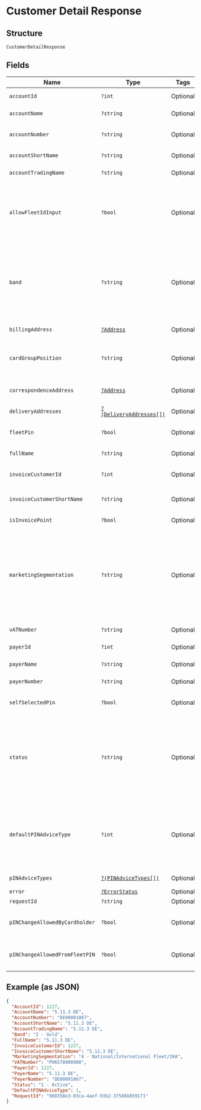 
# Customer Detail Response

## Structure

`CustomerDetailResponse`

## Fields

| Name | Type | Tags | Description | Getter | Setter |
|  --- | --- | --- | --- | --- | --- |
| `accountId` | `?int` | Optional | Account Id of the selected account. | getAccountId(): ?int | setAccountId(?int accountId): void |
| `accountName` | `?string` | Optional | Account Name of the selected account. | getAccountName(): ?string | setAccountName(?string accountName): void |
| `accountNumber` | `?string` | Optional | Account Number of the selected account. | getAccountNumber(): ?string | setAccountNumber(?string accountNumber): void |
| `accountShortName` | `?string` | Optional | Short name of the customer. | getAccountShortName(): ?string | setAccountShortName(?string accountShortName): void |
| `accountTradingName` | `?string` | Optional | Trading name of the customer | getAccountTradingName(): ?string | setAccountTradingName(?string accountTradingName): void |
| `allowFleetIdInput` | `?bool` | Optional | True/False.<br>When false, users should not be allowed to enable Fleet Id prompt option while ordering cards under this account. | getAllowFleetIdInput(): ?bool | setAllowFleetIdInput(?bool allowFleetIdInput): void |
| `band` | `?string` | Optional | Band Id and Description of the Payer in Card Platform<br>e.g. (Id – Description):<br>1-Platinum<br>2-Gold<br>3-Silver<br>4-Bronze | getBand(): ?string | setBand(?string band): void |
| `billingAddress` | [`?Address`](../../doc/models/address.md) | Optional | - | getBillingAddress(): ?Address | setBillingAddress(?Address billingAddress): void |
| `cardGroupPosition` | `?string` | Optional | Card group position at –<br>•	Payer – Payer level<br>•	Account – Account level | getCardGroupPosition(): ?string | setCardGroupPosition(?string cardGroupPosition): void |
| `correspondenceAddress` | [`?Address`](../../doc/models/address.md) | Optional | - | getCorrespondenceAddress(): ?Address | setCorrespondenceAddress(?Address correspondenceAddress): void |
| `deliveryAddresses` | [`?(DeliveryAddresses[])`](../../doc/models/delivery-addresses.md) | Optional | - | getDeliveryAddresses(): ?array | setDeliveryAddresses(?array deliveryAddresses): void |
| `fleetPin` | `?bool` | Optional | Is Fleet Pin optional enabled for the selected account | getFleetPin(): ?bool | setFleetPin(?bool fleetPin): void |
| `fullName` | `?string` | Optional | Full Name of the customer | getFullName(): ?string | setFullName(?string fullName): void |
| `invoiceCustomerId` | `?int` | Optional | Customer Id of the Invoice Point of the account | getInvoiceCustomerId(): ?int | setInvoiceCustomerId(?int invoiceCustomerId): void |
| `invoiceCustomerShortName` | `?string` | Optional | Short Name of the Invoice Point of the account | getInvoiceCustomerShortName(): ?string | setInvoiceCustomerShortName(?string invoiceCustomerShortName): void |
| `isInvoicePoint` | `?bool` | Optional | Whether the account is an invoice point. | getIsInvoicePoint(): ?bool | setIsInvoicePoint(?bool isInvoicePoint): void |
| `marketingSegmentation` | `?string` | Optional | Marketing Segmentation id and description<br>e.g. (Id – Description):<br>1-National CRT<br>2-International CRT & IKAs<br>3-Small Customers<br>4-National/International Fleet/IKA | getMarketingSegmentation(): ?string | setMarketingSegmentation(?string marketingSegmentation): void |
| `vATNumber` | `?string` | Optional | VAT Registration Number of Customer | getVATNumber(): ?string | setVATNumber(?string vATNumber): void |
| `payerId` | `?int` | Optional | Payer Id of the selected account. | getPayerId(): ?int | setPayerId(?int payerId): void |
| `payerName` | `?string` | Optional | Payer Name of the selected account. | getPayerName(): ?string | setPayerName(?string payerName): void |
| `payerNumber` | `?string` | Optional | Payer Number of the selected account. | getPayerNumber(): ?string | setPayerNumber(?string payerNumber): void |
| `selfSelectedPin` | `?bool` | Optional | Is Self-selected Pin enabled for the account | getSelfSelectedPin(): ?bool | setSelfSelectedPin(?bool selfSelectedPin): void |
| `status` | `?string` | Optional | Payer current status id and description<br>e.g. (Id – Description):<br>1-Active<br>2-Requested from UTA<br>3-Awaiting embossing<br>4-Manufactured<br>5-Awaiting despatch | getStatus(): ?string | setStatus(?string status): void |
| `defaultPINAdviceType` | `?int` | Optional | Default PIN AdviceType of the customer.<br>Possible Values:<br><br>1. Paper<br>2. Email<br>3. SMS<br>4. None | getDefaultPINAdviceType(): ?int | setDefaultPINAdviceType(?int defaultPINAdviceType): void |
| `pINAdviceTypes` | [`?(PINAdviceTypes[])`](../../doc/models/pin-advice-types.md) | Optional | - | getPINAdviceTypes(): ?array | setPINAdviceTypes(?array pINAdviceTypes): void |
| `error` | [`?ErrorStatus`](../../doc/models/error-status.md) | Optional | - | getError(): ?ErrorStatus | setError(?ErrorStatus error): void |
| `requestId` | `?string` | Optional | API Request id | getRequestId(): ?string | setRequestId(?string requestId): void |
| `pINChangeAllowedByCardholder` | `?bool` | Optional | PIN change allowed for card holder or not. | getPINChangeAllowedByCardholder(): ?bool | setPINChangeAllowedByCardholder(?bool pINChangeAllowedByCardholder): void |
| `pINChangeAllowedFromFleetPIN` | `?bool` | Optional | PIN change allowed from fleetpin or not. | getPINChangeAllowedFromFleetPIN(): ?bool | setPINChangeAllowedFromFleetPIN(?bool pINChangeAllowedFromFleetPIN): void |

## Example (as JSON)

```json
{
  "AccountId": 1227,
  "AccountName": "5.11.3 DE",
  "AccountNumber": "DE00001067",
  "AccountShortName": "5.11.3 DE",
  "AccountTradingName": "5.11.3 DE",
  "Band": "2 - Gold",
  "FullName": "5.11.3 DE",
  "InvoiceCustomerId": 1227,
  "InvoiceCustomerShortName": "5.11.3 DE",
  "MarketingSegmentation": "4 - National/International Fleet/IKA",
  "VATNumber": "PH6578900900",
  "PayerId": 1227,
  "PayerName": "5.11.3 DE",
  "PayerNumber": "DE00001067",
  "Status": "1 - Active",
  "DefaultPINAdviceType": 1,
  "RequestId": "908358e3-03ca-4aef-93b2-37586b859171"
}
```


